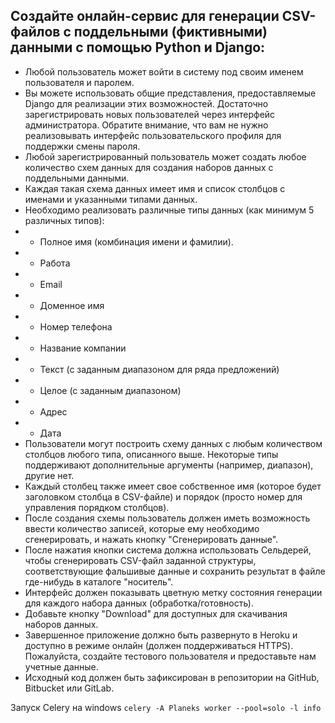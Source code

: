 ## Создайте онлайн-сервис для генерации CSV-файлов с поддельными (фиктивными) данными с помощью Python и Django:

- Любой пользователь может войти в систему под своим именем пользователя и паролем.
- Вы можете использовать общие представления, предоставляемые Django для реализации этих возможностей. Достаточно зарегистрировать новых пользователей через интерфейс администратора.  Обратите внимание, что вам не нужно реализовывать интерфейс пользовательского профиля для поддержки смены пароля. 
- Любой зарегистрированный пользователь может создать любое количество схем данных для создания наборов данных с поддельными данными.
- Каждая такая схема данных имеет имя и список столбцов с именами и указанными типами данных.
- Необходимо реализовать различные типы данных (как минимум 5 различных типов):
- - Полное имя (комбинация имени и фамилии).
- - Работа
- - Email
- - Доменное имя
- - Номер телефона
- - Название компании
- - Текст (с заданным диапазоном для ряда предложений)
- - Целое (с заданным диапазоном)
- - Адрес
- - Дата
- Пользователи могут построить схему данных с любым количеством столбцов любого типа, описанного выше.  Некоторые типы поддерживают дополнительные аргументы (например, диапазон), другие нет.
- Каждый столбец также имеет свое собственное имя (которое будет заголовком столбца в CSV-файле) и порядок (просто номер для управления порядком столбцов).
- После создания схемы пользователь должен иметь возможность ввести количество записей, которые ему необходимо сгенерировать, и нажать кнопку "Сгенерировать данные".
- После нажатия кнопки система должна использовать Сельдерей, чтобы сгенерировать CSV-файл заданной структуры, соответствующие фальшивые данные и сохранить результат в файле где-нибудь в каталоге "носитель".
- Интерфейс должен показывать цветную метку состояния генерации для каждого набора данных (обработка/готовность).
- Добавьте кнопку "Download" для доступных для скачивания наборов данных.
- Завершенное приложение должно быть развернуто в Heroku и доступно в режиме онлайн (должен поддерживаться HTTPS).  Пожалуйста, создайте тестового пользователя и предоставьте нам учетные данные.
- Исходный код должен быть зафиксирован в репозитории на GitHub, Bitbucket или GitLab.

Запуск Celery на windows `celery -A Planeks worker --pool=solo -l info`